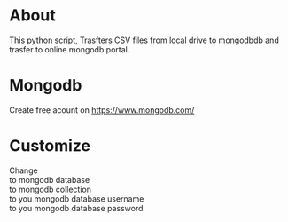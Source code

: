 # About

  This python script, Trasfters CSV files from local drive to mongodbdb and trasfer to online mongodb portal. 
  
# Mongodb
  
  Create free acount on https://www.mongodb.com/ 
  
# Customize
  
  Change <br>
  <database> to mongodb database </br>
  <collection> to mongodb collection </br>
  <user name> to you mongodb database username <br>
  <password> to you mongodb database password


  

